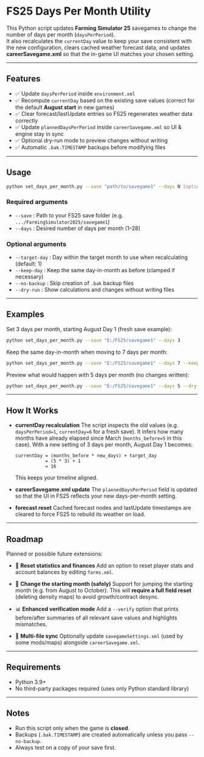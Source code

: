 # FS25 Days Per Month Utility

This Python script updates **Farming Simulator 25** savegames to change the number of days per month (`daysPerPeriod`).  
It also recalculates the `currentDay` value to keep your save consistent with the new configuration, clears cached weather forecast data, and updates **careerSavegame.xml** so that the in-game UI matches your chosen setting.

---

## Features

- ✅ Update `daysPerPeriod` inside `environment.xml`
- ✅ Recompute `currentDay` based on the existing save values (correct for the default **August start** in new games)
- ✅ Clear forecast/lastUpdate entries so FS25 regenerates weather data correctly
- ✅ Update `plannedDaysPerPeriod` inside `careerSavegame.xml` so UI & engine stay in sync
- ✅ Optional dry-run mode to preview changes without writing
- ✅ Automatic `.bak.TIMESTAMP` backups before modifying files

---

## Usage

```bash
python set_days_per_month.py --save "path/to/savegame1" --days N [options]
````

### Required arguments

* `--save` : Path to your FS25 save folder (e.g. `.../FarmingSimulator2025/savegame1`)
* `--days` : Desired number of days per month (1–28)

### Optional arguments

* `--target-day` : Day within the target month to use when recalculating (default: 1)
* `--keep-day` : Keep the same day-in-month as before (clamped if necessary)
* `--no-backup` : Skip creation of `.bak` backup files
* `--dry-run` : Show calculations and changes without writing files

---

## Examples

Set 3 days per month, starting August Day 1 (fresh save example):

```bash
python set_days_per_month.py --save "E:/FS25/savegame1" --days 3
```

Keep the same day-in-month when moving to 7 days per month:

```bash
python set_days_per_month.py --save "E:/FS25/savegame1" --days 7 --keep-day
```

Preview what would happen with 5 days per month (no changes written):

```bash
python set_days_per_month.py --save "E:/FS25/savegame1" --days 5 --dry-run
```

---

## How It Works

* **currentDay recalculation**
  The script inspects the old values (e.g. `daysPerPeriod=1`, `currentDay=6` for a fresh save).
  It infers how many months have already elapsed since March (`months_before=5` in this case).
  With a new setting of 3 days per month, August Day 1 becomes:

  ```
  currentDay = (months_before * new_days) + target_day
             = (5 * 3) + 1
             = 16
  ```

  This keeps your timeline aligned.

* **careerSavegame.xml update**
  The `plannedDaysPerPeriod` field is updated so that the UI in FS25 reflects your new days-per-month setting.

* **forecast reset**
  Cached forecast nodes and lastUpdate timestamps are cleared to force FS25 to rebuild its weather on load.

---

## Roadmap

Planned or possible future extensions:

* 🔄 **Reset statistics and finances**
  Add an option to reset player stats and account balances by editing `farms.xml`.

* 📅 **Change the starting month (safely)**
  Support for jumping the starting month (e.g. from August to October).
  This will **require a full field reset** (deleting density maps) to avoid growth/contract desync.

* 📊 **Enhanced verification mode**
  Add a `--verify` option that prints before/after summaries of all relevant save values and highlights mismatches.

* 💾 **Multi-file sync**
  Optionally update `savegameSettings.xml` (used by some mods/maps) alongside `careerSavegame.xml`.

---

## Requirements

* Python 3.9+
* No third-party packages required (uses only Python standard library)

---

## Notes

* Run this script only when the game is **closed**.
* Backups (`.bak.TIMESTAMP`) are created automatically unless you pass `--no-backup`.
* Always test on a copy of your save first.

```

